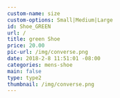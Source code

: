 ```yaml
---
custom-name: size
custom-options: Small|Medium|Large
id: Shoe_GREEN
url: /
title: green Shoe
price: 20.00
pic-url: /img/converse.png
date: 2018-2-8 11:51:01 -08:00
categories: mens-shoe
main: false
type: type2
thumbnail: /img/converse.png
---
```

